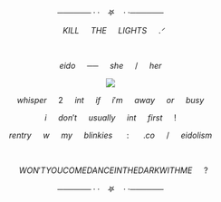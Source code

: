 $$────── · · ㅤ𖤐 ㅤ· · ──────$$

$$⠀⠀⠀⠀KILL⠀⠀THE⠀⠀LIGHTS⠀⠀.ᐟ⠀⠀⠀$$

⠀

$$eido⠀⠀ ──⠀⠀ she⠀⠀ /⠀⠀ her$$
<p align="center">
<img src="https://github.com/EIDOLISM/EIDOLISM/assets/134099843/16b6c632-b13d-4729-ad52-48b04c8d0f05"/>
</p>

$$⠀⠀ whisper⠀⠀ 2⠀⠀ int⠀⠀ if⠀⠀ i'm⠀⠀ away⠀⠀ or⠀⠀ busy⠀⠀ $$

$$⠀⠀ i⠀⠀ don't⠀⠀ usually⠀⠀ int⠀⠀ first⠀⠀ !⠀⠀ $$

$$⠀⠀ rentry⠀⠀ w⠀⠀ my⠀⠀ blinkies⠀⠀ :⠀⠀ .co⠀⠀ /⠀⠀ eidolism⠀⠀ $$

⠀⠀ 

$$⠀⠀⠀⠀WON'T  YOU  COME  DANCE  IN  THE  DARK  WITH  ME⠀⠀?⠀⠀⠀$$

$$────── · · ㅤ𖤐 ㅤ· · ──────$$
